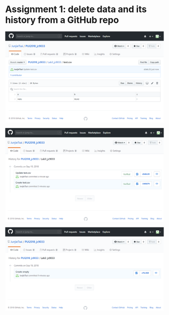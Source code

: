 # Assignment 1: delete data and its history from a GitHub repo

 ![image](HW3_jc9033/assignment1_image/1.png)
 
 ![image](HW3_jc9033/assignment1_image/2.png)
 
 ![image](HW3_jc9033/assignment1_image/3.png)